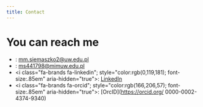 ```yaml
---
title: Contact
---
```


# You can reach me 

- <i class="fa-solid fa-envelope"></i>: mm.siemaszko2@uw.edu.pl
- <i class="fa-solid fa-envelope"></i>: ms441798@mimuw.edu.pl
- <i class="fa-brands fa-linkedin"; style="color:rgb(0,119,181); font-size:.85em" aria-hidden="true"></i>: [LinkedIn](https://www.linkedin.com/in/micha%C5%82-siemaszko-64007b205/)
- <i class="fa-brands fa-orcid"; style="color:rgb(166,206,57); font-size:.85em" aria-hidden="true"></i>: [OrcID](https://orcid.org/
0000-0002-4374-9340)
